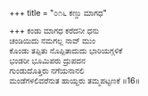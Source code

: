 +++
title = "೦೧೬ ಕಣ್ಡು ಮಾಗಧ"

+++
ಕಂಡು ಮಾಗಧ ಕರೆದನೀ ಧನು  
ಚಂಡಿಯಿದು ನಮಗಲ್ಲ ನಾವ್ ಮುಂ  
ಕೊಂಡು ತಪ್ಪಿತು ನೊಪ್ಪಿತಾದುದು ಭಾರಿಯಗ್ಗಳಿಕೆ   
ಭಂಡರೀ ಭೂಮಿಪರು ದ್ರುಪದನ  
ಗುಂಡುದೊತ್ತಿರು ನಗೆಯನಾನಲಿ  
ಮಂಡೆಗಳಲಿವರೆನುತ ಹಾಯ್ದರು ತಮ್ಮಪಟ್ಟಣಕೆ       ॥16॥